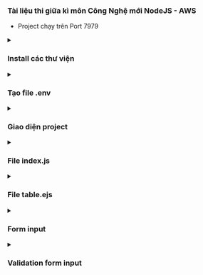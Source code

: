 ### Tài liệu thi giữa kì môn Công Nghệ mới NodeJS - AWS
- Project chạy trên Port 7979
<details close>
    <summary>
        <h3>Install các thư viện</h3>
    </summary>
    <img src="./img/cnm-12.png" />
</details> 
<details close>
    <summary>
        <h3>Tạo file .env</h3>
    </summary>
    + Đặt tên các biến trong file .env
    + Nhập SecretKey và AccessKey của AWS vào
    + Hình minh họa
    <img src="./img/env.png" />
</details> 
<details close>
    <summary>
        <h3>Giao diện project</h3>
    </summary>
    <img src="./img/cnm-01.png" />
    <img src="./img/cnm-02.png" />
</details>
<details close>
    <summary>
        <h3>File index.js</h3>
    </summary>
    <img src="./img/cnm-09.png" />
    <img src="./img/cnm-10.png" />
    <img src="./img/cnm-11.png" />
    <img src="./img/cnm-12.png" />
</details>
<details close>
    <summary>
        <h3>File table.ejs</h3>
    </summary>
    <img src="./img/cnm-07.png" />
    <img src="./img/cnm-08.png" />
</details>
<details close>
    <summary>
        <h3>Form input</h3>
    </summary>
    <img src="./img/cnm-06.png" />
</details>
<details close>
    <summary>
        <h3>Validation form input</h3>
    </summary>
    <img src="./img/cnm-03.png" />
    <img src="./img/cnm-04.png" />
    <img src="./img/cnm-05.png" />
</details>
